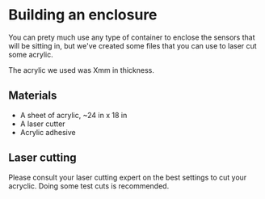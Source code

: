 # Building an enclosure

You can prety much use any type of container to enclose the sensors that will be sitting in, but we've created some files that you can use to laser cut some acrylic. 

The acrylic we used was Xmm in thickness.

## Materials

* A sheet of acrylic, ~24 in x 18 in
* A laser cutter
* Acrylic adhesive

## Laser cutting

Please consult your laser cutting expert on the best settings to cut your acryclic.  Doing some test cuts is recommended. 
